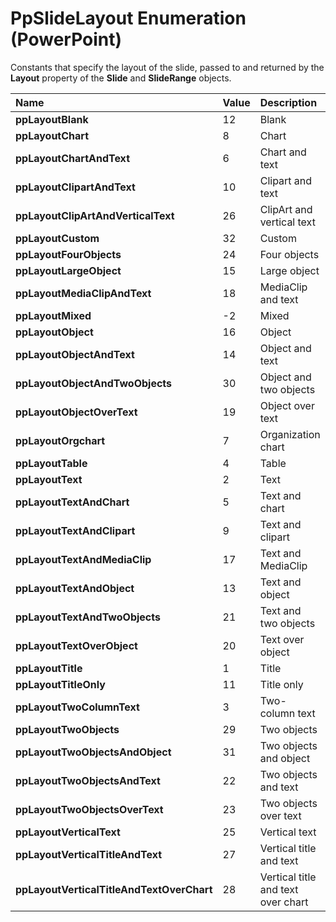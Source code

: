 
# PpSlideLayout Enumeration (PowerPoint)

Constants that specify the layout of the slide, passed to and returned by the  **Layout** property of the **Slide** and **SlideRange** objects.



|**Name**|**Value**|**Description**|
|:-----|:-----|:-----|
| **ppLayoutBlank**|12|Blank|
| **ppLayoutChart**|8|Chart|
| **ppLayoutChartAndText**|6|Chart and text|
| **ppLayoutClipartAndText**|10|Clipart and text|
| **ppLayoutClipArtAndVerticalText**|26|ClipArt and vertical text|
| **ppLayoutCustom**|32|Custom|
| **ppLayoutFourObjects**|24|Four objects|
| **ppLayoutLargeObject**|15|Large object|
| **ppLayoutMediaClipAndText**|18|MediaClip and text|
| **ppLayoutMixed**|-2|Mixed|
| **ppLayoutObject**|16|Object|
| **ppLayoutObjectAndText**|14|Object and text|
| **ppLayoutObjectAndTwoObjects**|30|Object and two objects|
| **ppLayoutObjectOverText**|19|Object over text|
| **ppLayoutOrgchart**|7|Organization chart|
| **ppLayoutTable**|4|Table|
| **ppLayoutText**|2|Text|
| **ppLayoutTextAndChart**|5|Text and chart|
| **ppLayoutTextAndClipart**|9|Text and clipart|
| **ppLayoutTextAndMediaClip**|17|Text and MediaClip|
| **ppLayoutTextAndObject**|13|Text and object|
| **ppLayoutTextAndTwoObjects**|21|Text and two objects|
| **ppLayoutTextOverObject**|20|Text over object|
| **ppLayoutTitle**|1|Title|
| **ppLayoutTitleOnly**|11|Title only|
| **ppLayoutTwoColumnText**|3|Two-column text|
| **ppLayoutTwoObjects**|29|Two objects|
| **ppLayoutTwoObjectsAndObject**|31|Two objects and object|
| **ppLayoutTwoObjectsAndText**|22|Two objects and text|
| **ppLayoutTwoObjectsOverText**|23|Two objects over text|
| **ppLayoutVerticalText**|25|Vertical text|
| **ppLayoutVerticalTitleAndText**|27|Vertical title and text|
| **ppLayoutVerticalTitleAndTextOverChart**|28|Vertical title and text over chart|

